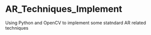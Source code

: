 # AR_Techniques_Implement
Using Python and OpenCV to implement some statndard AR related techniques
